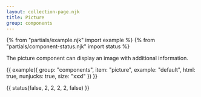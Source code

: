 ```yaml
---
layout: collection-page.njk
title: Picture
group: components
---
```


{% from "partials/example.njk" import example %}
{% from "partials/component-status.njk" import status %}

The picture component can display an image with additional information.

{{ example({ group: "components", item: "picture", example: "default", html: true, nunjucks: true, size: "xxxl" }) }}

{{ status(false, 2, 2, 2, 2, false) }}
